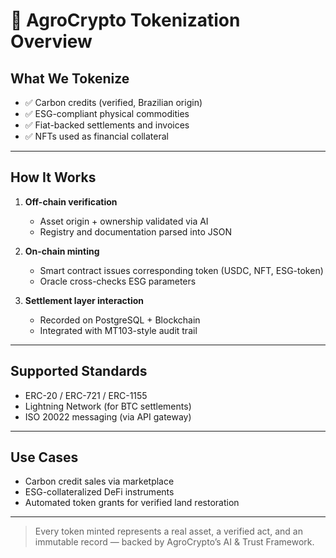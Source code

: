 # 🧬 AgroCrypto Tokenization Overview

## What We Tokenize
- ✅ Carbon credits (verified, Brazilian origin)
- ✅ ESG-compliant physical commodities
- ✅ Fiat-backed settlements and invoices
- ✅ NFTs used as financial collateral

---

## How It Works
1. **Off-chain verification**
   - Asset origin + ownership validated via AI
   - Registry and documentation parsed into JSON

2. **On-chain minting**
   - Smart contract issues corresponding token (USDC, NFT, ESG-token)
   - Oracle cross-checks ESG parameters

3. **Settlement layer interaction**
   - Recorded on PostgreSQL + Blockchain
   - Integrated with MT103-style audit trail

---

## Supported Standards
- ERC-20 / ERC-721 / ERC-1155
- Lightning Network (for BTC settlements)
- ISO 20022 messaging (via API gateway)

---

## Use Cases
- Carbon credit sales via marketplace
- ESG-collateralized DeFi instruments
- Automated token grants for verified land restoration

---

> Every token minted represents a real asset, a verified act, and an immutable record — backed by AgroCrypto’s AI & Trust Framework.
